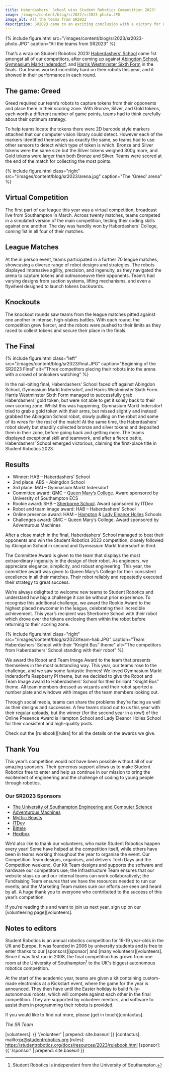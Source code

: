 ```yaml
---
title: Haberdashers' School wins Student Robotics Competition 2023!
image: /images/content/blog/sr2022/sr2023-photo.JPG
image_alt: All the teams from SR2023
description: SR2023 came to an exciting conclusion with a victory for Haberdashers' School
---
```


{% include figure.html src="/images/content/blog/sr2023/sr2023-photo.JPG"
           caption="All the teams from SR2023" %}

That’s a wrap on Student Robotics 2023! [Haberdashers’ School](https://www.habsboys.org.uk/) came 1st amongst all of our competitors, after coming up against [Abingdon School](https://www.abingdon.org.uk/), [Gymnasium Markt Indersdorf](https://www.gym-indersdorf.de/), and [Harris Westminster Sixth Form](https://www.harriswestminstersixthform.org.uk/) in the finals. Our teams worked incredibly hard on their robots this year, and it showed in their performance in each round.

## The game: Greed

Greed required our team’s robots to capture tokens from their opponents and place them in their scoring zone. With Bronze, Silver, and Gold tokens, each worth a different number of game points, teams had to think carefully about their optimum strategy.

To help teams locate the tokens there were 2D barcode style markers attached that our computer vision library could detect. However each of the markers identified themselves as exactly the same, so teams had to use other sensors to detect which type of token is which. Bronze and Silver tokens were the same size but the Silver tokens weighed 300g more, and Gold tokens were larger than both Bronze and Silver. Teams were scored at the end of the match for collecting the most points.

{% include figure.html class="right" src="/images/content/blog/sr2023/arena.jpg"
           caption="The 'Greed' arena" %}

## Virtual Competition

The first part of our league this year was a virtual competition, broadcast live from Southampton in March. Across twenty matches, teams competed in a simulated version of the main competition, testing their coding skills against one another. The day was handily won by Haberdashers’ College, coming 1st in all four of their matches.

## League Matches

At the in person event, teams participated in a further 70 league matches, showcasing a diverse range of robot designs and strategies. The robots displayed impressive agility, precision, and ingenuity, as they navigated the arena to capture tokens and outmanoeuvre their opponents. Team’s had varying designs from suction systems, lifting mechanisms, and even a flywheel designed to launch tokens backwards.

## Knockouts

The knockout rounds saw teams from the league matches pitted against one another in intense, high-stakes battles. With each round, the competition grew fiercer, and the robots were pushed to their limits as they raced to collect tokens and secure their place in the finals.

## The Final

{% include figure.html class="left" src="/images/content/blog/sr2023/final.JPG"
           caption="Beginning of the SR2023 Final" alt="Three competitors placing their robots into the arena with a crowd of onlookers watching" %}

In the nail-biting final, Haberdashers’ School faced off against Abingdon School, Gymnasium Markt Indersdorf, and Harris Westminster Sixth Form. Harris Westminster Sixth Form managed to successfully grab Haberdashers’ gold token, but were not able to get it solely back to their own scoring zone. Whilst this was happening, Gymnasium Markt Indersdorf tried to grab a gold token with their arms, but missed slightly and instead grabbed the Abingdon School robot, slowly pulling on the robot and some of its wires for the rest of the match! At the same time, the Haberdashers’ robot slowly but steadily collected bronze and silver tokens and deposited them in their zone, before going back and getting more. The teams displayed exceptional skill and teamwork, and after a fierce battle, Haberdashers’ School emerged victorious, claiming the first-place title in Student Robotics 2023.

## Results

- Winner: HAB – Haberdashers’ School
- 2nd place: ABS – Abingdon School
- 3rd place: MAI – Gymnasium Markt Indersdorf
- Committee award: QMC – [Queen Mary’s College](https://www.qmc.ac.uk/). Award sponsored by University of Southampton ECS
- Rookie award: SHB – [Sherborne School](https://www.sherborne.org/). Award sponsored by ITDev
- Robot and team image award: HAB – Haberdashers’ School
- Online presence award: HAM – [Hampton](https://hamptonschool.org.uk/) & [Lady Eleanor Holles](https://www.lehs.org.uk/) Schools
- Challenges award: QMC – Queen Mary’s College. Award sponsored by Adventurous Machines

After a close match in the final, Haberdashers’ School managed to beat their opponents and win the Student Robotics 2023 competition, closely followed by Abingdon School in second and Gymnasium Markt Indersdorf in third.

The Committee Award is given to the team that displays the most extraordinary ingenuity in the design of their robot. As engineers, we appreciate elegance, simplicity, and robust engineering. This year, the committee award was given to Queen Mary’s College for their consistent excellence in all their matches. Their robot reliably and repeatedly executed their strategy to great success.

We’re always delighted to welcome new teams to Student Robotics and understand how big a challenge it can be without prior experience. To recognise this additional challenge, we award the Rookie Award to the highest placed newcomer in the league, celebrating their incredible achievement. This year’s recipient was Sherborne School with their robot which drove over the tokens enclosing them within the robot before returning to their scoring zone.

{% include figure.html class="right"
           src="/images/content/blog/sr2023/team-hab.JPG" caption="Team Haberdashers' School with their “Knight Bus” theme" alt="The
           competitors from Haberdashers' School standing with their robot" %}

We award the Robot and Team Image Award to the team that presents themselves in the most outstanding way. This year, our teams rose to the challenge, and we saw some fantastic themes! We loved Gymnasium Markt Indersdorf’s Raspberry Pi theme, but we decided to give the Robot and Team Image award to Haberdashers’ School for their brilliant “Knight Bus” theme. All team members dressed as wizards and their robot sported a number plate and windows with images of the team members looking out.

Through social media, teams can share the problems they’re facing as well as their designs and successes. A few teams stood out to us this year with their regular uploads, but the winner (for the second year in a row!) of the Online Presence Award is Hampton School and Lady Eleanor Holles School for their consistent and high-quality posts.

Check out the [rulebook][rules] for all the details on the awards we give.

## Thank You

This year’s competition would not have been possible without all of our amazing sponsors. Their generous support allows us to make Student Robotics free to enter and help us continue in our mission to bring the excitement of engineering and the challenge of coding to young people through robotics.

### Our SR2023 Sponsors

- [The University of Southampton Engineering and Computer Science](https://ecs.soton.ac.uk/)
- [Adventurous Machines](https://adventurousmachines.com/?ref=studentrobotics)
- [Mythic Beasts](https://www.mythic-beasts.com/)
- [ITDev](https://www.itdev.co.uk/)
- [Bittele](https://www.7pcb.com/)
- [Hexibox](https://hexibox-events.co.uk/)

We’d also like to thank our volunteers, who make Student Robotics happen every year! Some have helped at the competition itself, while others have been in teams working throughout the year to organise the event. Our Competition Team designs, organises, and delivers Tech Days and the Competition weekend. Our Kit Team designs and supports the software and hardware our competitors use; the Infrastructure Team ensures that our website stays up and our internal teams can work collaboratively; the Fundraising Team ensures that we have the resources needed to run our events; and the Marketing Team makes sure our efforts are seen and heard by all. A huge thank you to everyone who contributed to the success of this year’s competition.

If you’re reading this and want to join us next year, sign up on our [volunteering page][volunteers].

## Notes to editors

Student Robotics is an annual robotics competition for 16-19 year-olds in the UK
and Europe. It was founded in 2006 by university students and is free to enter
thanks to our [sponsors][sponsor] and [many volunteers][volunteers]. Since it
was first run in 2008, the final competition has grown from one room at the
University of Southampton[^1] to the UK's biggest autonomous robotics
competition.

[^1]: Student Robotics is independent from the University of Southampton.

At the start of the academic year, teams are given a kit containing custom-made
electronics at a Kickstart event, where the game for the year is announced. They
then have until the Easter holiday to build fully-autonomous robots, which will
compete against each other in the final competition. They are supported by
volunteer mentors, and software to assist them in programming their robots is
provided.

If you would like to find out more, please [get in touch][contactus].

_The SR Team_

[volunteers]: {{ '/volunteer' | prepend: site.baseurl }}
[contactus]: mailto:pr@studentrobotics.org
[rules]: https://studentrobotics.org/docs/resources/2023/rulebook.html
[sponsor]: {{ '/sponsor' | prepend: site.baseurl }}
